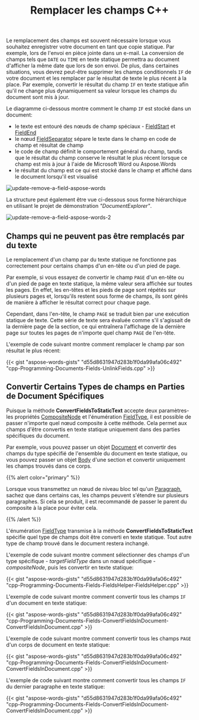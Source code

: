 ﻿---
title: Remplacer les champs C++
second_title: Aspose.Words pour C++
articleTitle: Remplacer les champs par du Texte statique
linktitle: Remplacer les champs par du Texte statique
description: "Apprenez à remplacer les champs par du texte en C++. Remplacez les champs par des données statiques à l'aide de l'API C++."
type: docs
weight: 37
url: /fr/cpp/replace-fields/
---

Le remplacement des champs est souvent nécessaire lorsque vous souhaitez enregistrer votre document en tant que copie statique. Par exemple, lors de l'envoi en pièce jointe dans un e-mail. La conversion de champs tels que `DATE` ou `TIME` en texte statique permettra au document d'afficher la même date que lors de son envoi. De plus, dans certaines situations, vous devrez peut-être supprimer les champs conditionnels `IF` de votre document et les remplacer par le résultat de texte le plus récent à la place. Par exemple, convertir le résultat du champ `IF` en texte statique afin qu'il ne change plus dynamiquement sa valeur lorsque les champs du document sont mis à jour.

Le diagramme ci-dessous montre comment le champ `IF` est stocké dans un document:

* le texte est entouré des nœuds de champ spéciaux - [FieldStart](https://reference.aspose.com/words/cpp/aspose.words.fields/field/get_fieldstart/) et [FieldEnd](https://reference.aspose.com/words/cpp/aspose.words.fields/field/get_fieldend/)
* le nœud [FieldSeparator](https://reference.aspose.com/words/cpp/aspose.words.fields/field/get_separator/) sépare le texte dans le champ en code de champ et résultat de champ
* le code de champ définit le comportement général du champ, tandis que le résultat du champ conserve le résultat le plus récent lorsque ce champ est mis à jour à l'aide de Microsoft Word ou Aspose.Words
* le résultat du champ est ce qui est stocké dans le champ et affiché dans le document lorsqu'il est visualisé

![update-remove-a-field-aspose-words](updating-and-removing-a-field-1.png)

La structure peut également être vue ci-dessous sous forme hiérarchique en utilisant le projet de démonstration *"DocumentExplorer"*.

![update-remove-a-field-aspose-words-2](updating-and-removing-a-field-2.png)

## Champs qui ne peuvent pas être remplacés par du texte

Le remplacement d'un champ par du texte statique ne fonctionne pas correctement pour certains champs d'un en-tête ou d'un pied de page.

Par exemple, si vous essayez de convertir le champ `PAGE` d'un en-tête ou d'un pied de page en texte statique, la même valeur sera affichée sur toutes les pages. En effet, les en-têtes et les pieds de page sont répétés sur plusieurs pages et, lorsqu'ils restent sous forme de champs, ils sont gérés de manière à afficher le résultat correct pour chaque page.

Cependant, dans l'en-tête, le champ `PAGE` se traduit bien par une exécution statique de texte. Cette série de texte sera évaluée comme s'il s'agissait de la dernière page de la section, ce qui entraînera l'affichage de la dernière page sur toutes les pages de n'importe quel champ `PAGE` de l'en-tête.

L'exemple de code suivant montre comment remplacer le champ par son résultat le plus récent:

{{< gist "aspose-words-gists" "d55d8631947d283b1f0da99afa06c492" "cpp-Programming-Documents-Fields-UnlinkFields.cpp" >}}

## Convertir Certains Types de champs en Parties de Document Spécifiques

Puisque la méthode **ConvertFieldsToStaticText** accepte deux paramètres-les propriétés [CompositeNode](https://reference.aspose.com/words/cpp/aspose.words/compositenode/) et l'énumération [FieldType](https://reference.aspose.com/words/cpp/aspose.words.fields/fieldtype/), il est possible de passer n'importe quel nœud composite à cette méthode. Cela permet aux champs d'être convertis en texte statique uniquement dans des parties spécifiques du document.

Par exemple, vous pouvez passer un objet [Document](https://reference.aspose.com/words/cpp/aspose.words/document/) et convertir des champs du type spécifié de l'ensemble du document en texte statique, ou vous pouvez passer un objet [Body](https://reference.aspose.com/words/cpp/aspose.words/body/) d'une section et convertir uniquement les champs trouvés dans ce corps.

{{% alert color="primary" %}}

Lorsque vous transmettez un nœud de niveau bloc tel qu'un [Paragraph](https://reference.aspose.com/words/cpp/aspose.words/paragraph/), sachez que dans certains cas, les champs peuvent s'étendre sur plusieurs paragraphes. Si cela se produit, il est recommandé de passer le parent du composite à la place pour éviter cela.

{{% /alert %}}

L'énumération [FieldType](https://reference.aspose.com/words/cpp/aspose.words.fields/fieldtype/) transmise à la méthode **ConvertFieldsToStaticText** spécifie quel type de champs doit être converti en texte statique. Tout autre type de champ trouvé dans le document restera inchangé.

L'exemple de code suivant montre comment sélectionner des champs d'un type spécifique - *targetFieldType* dans un nœud spécifique - *compositeNode*, puis les convertir en texte statique:

{{< gist "aspose-words-gists" "d55d8631947d283b1f0da99afa06c492" "cpp-Programming-Documents-Fields-FieldsHelper-FieldsHelper.cpp" >}}

L'exemple de code suivant montre comment convertir tous les champs `IF` d'un document en texte statique:

{{< gist "aspose-words-gists" "d55d8631947d283b1f0da99afa06c492" "cpp-Programming-Documents-Fields-ConvertFieldsInDocument-ConvertFieldsInDocument.cpp" >}}

L'exemple de code suivant montre comment convertir tous les champs `PAGE` d'un corps de document en texte statique:

{{< gist "aspose-words-gists" "d55d8631947d283b1f0da99afa06c492" "cpp-Programming-Documents-Fields-ConvertFieldsInDocument-ConvertFieldsInDocument.cpp" >}}

L'exemple de code suivant montre comment convertir tous les champs `IF` du dernier paragraphe en texte statique:

{{< gist "aspose-words-gists" "d55d8631947d283b1f0da99afa06c492" "cpp-Programming-Documents-Fields-ConvertFieldsInDocument-ConvertFieldsInDocument.cpp" >}}